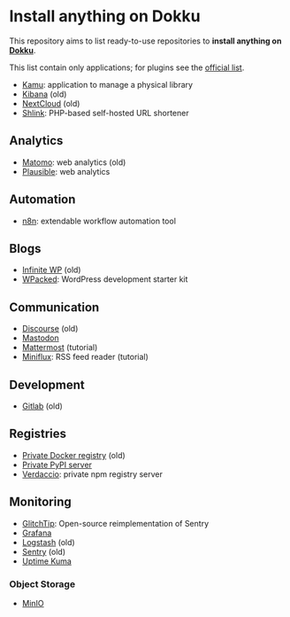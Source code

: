# Install anything on Dokku

This repository aims to list ready-to-use repositories to **install anything on [Dokku][]**.

This list contain only applications; for plugins see the [official list](https://github.com/dokku/dokku/blob/master/docs/community/plugins.md).

[Dokku]: https://dokku.com/

* [Kamu](https://github.com/ayr-ton/kamu): application to manage a physical library
* [Kibana](https://github.com/rclement/dokku-kibana) (old)
* [NextCloud](https://github.com/dionysio/dokku-nextcloud) (old)
* [Shlink](https://github.com/d1ceward/shlink_on_dokku): PHP-based self-hosted URL shortener

## Analytics

* [Matomo](https://github.com/rclement/dokku-matomo): web analytics (old)
* [Plausible](https://github.com/d1ceward/plausible_on_dokku): web analytics

## Automation

* [n8n](https://github.com/d1ceward/n8n_on_dokku): extendable workflow automation tool

## Blogs

* [Infinite WP](https://github.com/sman591/infinite-wp-dokku) (old)
* [WPacked](https://github.com/enricodeleo/wpacked): WordPress development starter kit

## Communication

* [Discourse](https://github.com/badsyntax/dokku-discourse) (old)
* [Mastodon](https://github.com/cooperaj/dokku-mastodon)
* [Mattermost](https://tech.bixoto.com/deploy-mattermost-on-dokku/) (tutorial)
* [Miniflux](https://felix.fyi/install-miniflux-using-dokku): RSS feed reader (tutorial)

## Development

* [Gitlab](https://github.com/hardpixel/dokku-gitlab) (old)

## Registries

* [Private Docker registry](https://github.com/ebeigarts/dokku-private-registry) (old)
* [Private PyPI server](https://github.com/Bixoto/dokku-pypiserver)
* [Verdaccio](https://github.com/ebeigarts/dokku-verdaccio): private npm registry server

## Monitoring

* [GlitchTip](https://github.com/b-ggs/dokku-glitchtip): Open-source reimplementation of Sentry
* [Grafana](https://github.com/d1ceward/grafana_on_dokku)
* [Logstash](https://github.com/rclement/dokku-logstash) (old)
* [Sentry](https://github.com/mimischi/dokku-sentry) (old)
* [Uptime Kuma](https://github.com/d1ceward/uptime_kuma_on_dokku)

### Object Storage

* [MinIO](https://github.com/d1ceward/minio_on_dokku)
